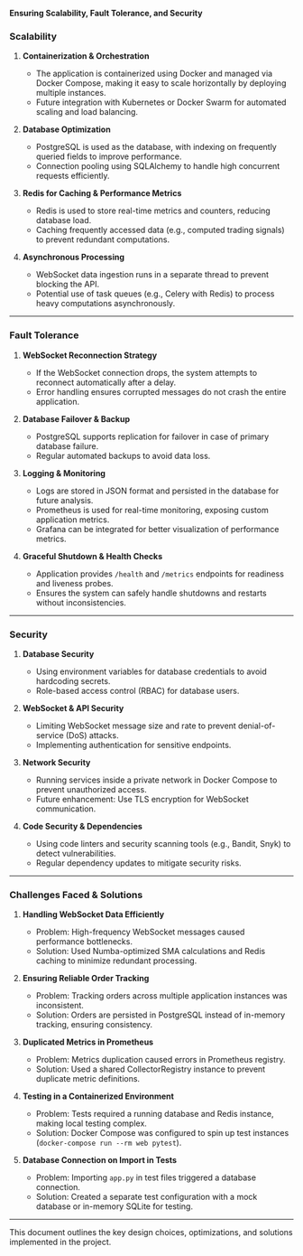 **Ensuring Scalability, Fault Tolerance, and Security**

### **Scalability**
1. **Containerization & Orchestration**
   - The application is containerized using Docker and managed via Docker Compose, making it easy to scale horizontally by deploying multiple instances.
   - Future integration with Kubernetes or Docker Swarm for automated scaling and load balancing.

2. **Database Optimization**
   - PostgreSQL is used as the database, with indexing on frequently queried fields to improve performance.
   - Connection pooling using SQLAlchemy to handle high concurrent requests efficiently.

3. **Redis for Caching & Performance Metrics**
   - Redis is used to store real-time metrics and counters, reducing database load.
   - Caching frequently accessed data (e.g., computed trading signals) to prevent redundant computations.

4. **Asynchronous Processing**
   - WebSocket data ingestion runs in a separate thread to prevent blocking the API.
   - Potential use of task queues (e.g., Celery with Redis) to process heavy computations asynchronously.

---

### **Fault Tolerance**
1. **WebSocket Reconnection Strategy**
   - If the WebSocket connection drops, the system attempts to reconnect automatically after a delay.
   - Error handling ensures corrupted messages do not crash the entire application.

2. **Database Failover & Backup**
   - PostgreSQL supports replication for failover in case of primary database failure.
   - Regular automated backups to avoid data loss.

3. **Logging & Monitoring**
   - Logs are stored in JSON format and persisted in the database for future analysis.
   - Prometheus is used for real-time monitoring, exposing custom application metrics.
   - Grafana can be integrated for better visualization of performance metrics.

4. **Graceful Shutdown & Health Checks**
   - Application provides `/health` and `/metrics` endpoints for readiness and liveness probes.
   - Ensures the system can safely handle shutdowns and restarts without inconsistencies.

---

### **Security**
1. **Database Security**
   - Using environment variables for database credentials to avoid hardcoding secrets.
   - Role-based access control (RBAC) for database users.

2. **WebSocket & API Security**
   - Limiting WebSocket message size and rate to prevent denial-of-service (DoS) attacks.
   - Implementing authentication for sensitive endpoints.

3. **Network Security**
   - Running services inside a private network in Docker Compose to prevent unauthorized access.
   - Future enhancement: Use TLS encryption for WebSocket communication.

4. **Code Security & Dependencies**
   - Using code linters and security scanning tools (e.g., Bandit, Snyk) to detect vulnerabilities.
   - Regular dependency updates to mitigate security risks.

---

### **Challenges Faced & Solutions**

1. **Handling WebSocket Data Efficiently**
   - Problem: High-frequency WebSocket messages caused performance bottlenecks.
   - Solution: Used Numba-optimized SMA calculations and Redis caching to minimize redundant processing.

2. **Ensuring Reliable Order Tracking**
   - Problem: Tracking orders across multiple application instances was inconsistent.
   - Solution: Orders are persisted in PostgreSQL instead of in-memory tracking, ensuring consistency.

3. **Duplicated Metrics in Prometheus**
   - Problem: Metrics duplication caused errors in Prometheus registry.
   - Solution: Used a shared CollectorRegistry instance to prevent duplicate metric definitions.

4. **Testing in a Containerized Environment**
   - Problem: Tests required a running database and Redis instance, making local testing complex.
   - Solution: Docker Compose was configured to spin up test instances (`docker-compose run --rm web pytest`).

5. **Database Connection on Import in Tests**
   - Problem: Importing `app.py` in test files triggered a database connection.
   - Solution: Created a separate test configuration with a mock database or in-memory SQLite for testing.

---

This document outlines the key design choices, optimizations, and solutions implemented in the project.

